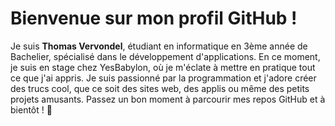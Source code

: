 # Bienvenue sur mon profil GitHub !

Je suis **Thomas Vervondel**, étudiant en informatique en 3ème année de Bachelier, spécialisé dans le développement d'applications.
En ce moment, je suis en stage chez YesBabylon, où je m'éclate à mettre en pratique tout ce que j'ai appris.
Je suis passionné par la programmation et j'adore créer des trucs cool, que ce soit des sites web, des applis ou même des petits projets amusants. 
Passez un bon moment à parcourir mes repos GitHub et à bientôt ! 🚀
